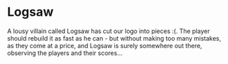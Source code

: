# Logsaw
A lousy villain called Logsaw has cut our logo into pieces :(. The player should rebuild it as fast as he can - but without making too many mistakes, as they come at a price, and Logsaw is surely somewhere out there, observing the players and their scores...
